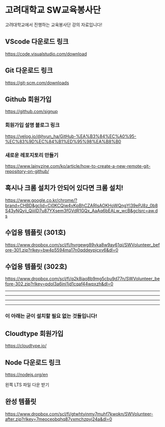 # 고려대학교 SW교육봉사단

고려대학교에서 진행하는 교육봉사단 강의 자료입니다!

## VScode 다운로드 링크

https://code.visualstudio.com/download

## Git 다운로드 링크

https://git-scm.com/downloads

## Github 회원가입

https://github.com/signup

### 회원가입 설명 블로그 링크

https://velog.io/@hyun_ha/GitHub-%EA%B3%84%EC%A0%95-%EC%83%9D%EC%84%B1%ED%95%98%EA%B8%B0

### 새로운 레포지토리 만들기

https://www.lainyzine.com/ko/article/how-to-create-a-new-remote-git-repository-on-github/

## 혹시나 크롬 설치가 안되어 있다면 크롬 설치!

https://www.google.co.kr/chrome/?brand=CHBD&gclid=Cj0KCQjw4vKpBhCZARIsAOKHoWQngYl39ePJ8z_0b8S43yNQyii_QiiiID7u87YXsem3fGVdR1GQx_AaAq6bEALw_wcB&gclsrc=aw.ds

## 수업용 템플릿 (301호)

https://www.dropbox.com/scl/fi/hvrgewg89vka8w9ay61qi/SWVolunteer_before-301.zip?rlkey=bw4p5594ma17n0qddeypjcxv6&dl=0

## 수업용 템플릿 (302호)

https://www.dropbox.com/scl/fi/q2k8iao8b9mg5cbu9d77n/SWVolunteer_before-302.zip?rlkey=pdol3a6ini1jd1cqaf44wpxzh&dl=0

---

---

---

---

### 이 아래는 굳이 설치할 필요 없는 것들입니다!

## Cloudtype 회원가입

https://cloudtype.io/

## Node 다운로드 링크

https://nodejs.org/en

왼쪽 LTS 파일 다운 받기

## 완성 템플릿

https://www.dropbox.com/scl/fi/gtwhtyinmy7muhf7kwokn/SWVolunteer-after.zip?rlkey=7meoceobqhq87vxmchzpyj24a&dl=0
